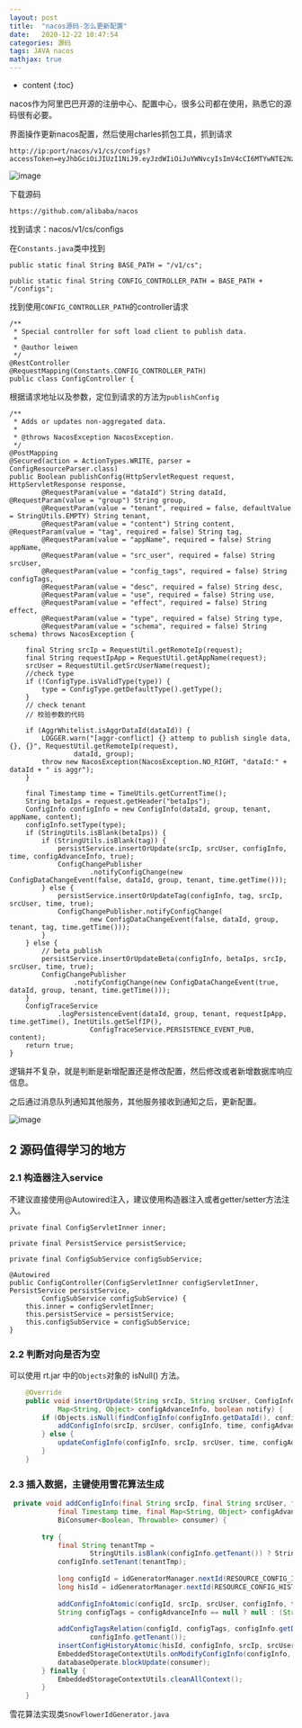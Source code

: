 ```yaml
---
layout: post
title:  "nacos源码-怎么更新配置"
date:   2020-12-22 10:47:54
categories: 源码
tags: JAVA nacos
mathjax: true
---
```


* content
{:toc}

nacos作为阿里巴巴开源的注册中心、配置中心，很多公司都在使用，熟悉它的源码很有必要。




界面操作更新nacos配置，然后使用charles抓包工具，抓到请求

    http://ip:port/nacos/v1/cs/configs?accessToken=eyJhbGciOiJIUzI1NiJ9.eyJzdWIiOiJuYWNvcyIsImV4cCI6MTYwNTE2Nzc5N30.NNcnIivPaMxj3me9FfKY2VHaWnJNVA6GganyWenR6NU

![image](/images/nacos-1.png)    
    
下载源码

    https://github.com/alibaba/nacos
    
找到请求：nacos/v1/cs/configs

在`Constants.java`类中找到

    public static final String BASE_PATH = "/v1/cs";
        
    public static final String CONFIG_CONTROLLER_PATH = BASE_PATH + "/configs";
        
        
找到使用`CONFIG_CONTROLLER_PATH`的controller请求

    /**
     * Special controller for soft load client to publish data.
     *
     * @author leiwen
     */
    @RestController
    @RequestMapping(Constants.CONFIG_CONTROLLER_PATH)
    public class ConfigController {

根据请求地址以及参数，定位到请求的方法为`publishConfig`

    /**
     * Adds or updates non-aggregated data.
     *
     * @throws NacosException NacosException.
     */
    @PostMapping
    @Secured(action = ActionTypes.WRITE, parser = ConfigResourceParser.class)
    public Boolean publishConfig(HttpServletRequest request, HttpServletResponse response,
            @RequestParam(value = "dataId") String dataId, @RequestParam(value = "group") String group,
            @RequestParam(value = "tenant", required = false, defaultValue = StringUtils.EMPTY) String tenant,
            @RequestParam(value = "content") String content, @RequestParam(value = "tag", required = false) String tag,
            @RequestParam(value = "appName", required = false) String appName,
            @RequestParam(value = "src_user", required = false) String srcUser,
            @RequestParam(value = "config_tags", required = false) String configTags,
            @RequestParam(value = "desc", required = false) String desc,
            @RequestParam(value = "use", required = false) String use,
            @RequestParam(value = "effect", required = false) String effect,
            @RequestParam(value = "type", required = false) String type,
            @RequestParam(value = "schema", required = false) String schema) throws NacosException {
        
        final String srcIp = RequestUtil.getRemoteIp(request);
        final String requestIpApp = RequestUtil.getAppName(request);
        srcUser = RequestUtil.getSrcUserName(request);
        //check type
        if (!ConfigType.isValidType(type)) {
            type = ConfigType.getDefaultType().getType();
        }
        // check tenant
        // 校验参数的代码
        
        if (AggrWhitelist.isAggrDataId(dataId)) {
            LOGGER.warn("[aggr-conflict] {} attemp to publish single data, {}, {}", RequestUtil.getRemoteIp(request),
                    dataId, group);
            throw new NacosException(NacosException.NO_RIGHT, "dataId:" + dataId + " is aggr");
        }
        
        final Timestamp time = TimeUtils.getCurrentTime();
        String betaIps = request.getHeader("betaIps");
        ConfigInfo configInfo = new ConfigInfo(dataId, group, tenant, appName, content);
        configInfo.setType(type);
        if (StringUtils.isBlank(betaIps)) {
            if (StringUtils.isBlank(tag)) {
                persistService.insertOrUpdate(srcIp, srcUser, configInfo, time, configAdvanceInfo, true);
                ConfigChangePublisher
                        .notifyConfigChange(new ConfigDataChangeEvent(false, dataId, group, tenant, time.getTime()));
            } else {
                persistService.insertOrUpdateTag(configInfo, tag, srcIp, srcUser, time, true);
                ConfigChangePublisher.notifyConfigChange(
                        new ConfigDataChangeEvent(false, dataId, group, tenant, tag, time.getTime()));
            }
        } else {
            // beta publish
            persistService.insertOrUpdateBeta(configInfo, betaIps, srcIp, srcUser, time, true);
            ConfigChangePublisher
                    .notifyConfigChange(new ConfigDataChangeEvent(true, dataId, group, tenant, time.getTime()));
        }
        ConfigTraceService
                .logPersistenceEvent(dataId, group, tenant, requestIpApp, time.getTime(), InetUtils.getSelfIP(),
                        ConfigTraceService.PERSISTENCE_EVENT_PUB, content);
        return true;
    }
    
逻辑并不复杂，就是判断是新增配置还是修改配置，然后修改或者新增数据库响应信息。

之后通过消息队列通知其他服务，其他服务接收到通知之后，更新配置。
    
![image](/images/nacos-2.png)
    
## 2 源码值得学习的地方

### 2.1 构造器注入service
    
不建议直接使用@Autowired注入，建议使用构造器注入或者getter/setter方法注入。
    
    private final ConfigServletInner inner;
    
    private final PersistService persistService;
    
    private final ConfigSubService configSubService;
    
    @Autowired
    public ConfigController(ConfigServletInner configServletInner, PersistService persistService,
            ConfigSubService configSubService) {
        this.inner = configServletInner;
        this.persistService = persistService;
        this.configSubService = configSubService;
    }
    
### 2.2 判断对向是否为空

可以使用 rt.jar 中的`Objects`对象的 isNull() 方法。

```java
    @Override
    public void insertOrUpdate(String srcIp, String srcUser, ConfigInfo configInfo, Timestamp time,
            Map<String, Object> configAdvanceInfo, boolean notify) {
        if (Objects.isNull(findConfigInfo(configInfo.getDataId(), configInfo.getGroup(), configInfo.getTenant()))) {
            addConfigInfo(srcIp, srcUser, configInfo, time, configAdvanceInfo, notify);
        } else {
            updateConfigInfo(configInfo, srcIp, srcUser, time, configAdvanceInfo, notify);
        }
    }
```

### 2.3 插入数据，主键使用雪花算法生成

```java
 private void addConfigInfo(final String srcIp, final String srcUser, final ConfigInfo configInfo,
            final Timestamp time, final Map<String, Object> configAdvanceInfo, final boolean notify,
            BiConsumer<Boolean, Throwable> consumer) {
        
        try {
            final String tenantTmp =
                    StringUtils.isBlank(configInfo.getTenant()) ? StringUtils.EMPTY : configInfo.getTenant();
            configInfo.setTenant(tenantTmp);
            
            long configId = idGeneratorManager.nextId(RESOURCE_CONFIG_INFO_ID);
            long hisId = idGeneratorManager.nextId(RESOURCE_CONFIG_HISTORY_ID);
            
            addConfigInfoAtomic(configId, srcIp, srcUser, configInfo, time, configAdvanceInfo);
            String configTags = configAdvanceInfo == null ? null : (String) configAdvanceInfo.get("config_tags");
            
            addConfigTagsRelation(configId, configTags, configInfo.getDataId(), configInfo.getGroup(),
                    configInfo.getTenant());
            insertConfigHistoryAtomic(hisId, configInfo, srcIp, srcUser, time, "I");
            EmbeddedStorageContextUtils.onModifyConfigInfo(configInfo, srcIp, time);
            databaseOperate.blockUpdate(consumer);
        } finally {
            EmbeddedStorageContextUtils.cleanAllContext();
        }
    }
```

雪花算法实现类`SnowFlowerIdGenerator.java`
